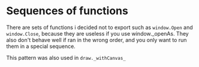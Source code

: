 # Sequences of functions
There are sets of functions i decided not to export such as `window.Open` and  `window.Close`, because they are useless if you use window._openAs.
They also don't behave well if ran in the wrong order, and you only want to run them in a special sequence.

This pattern was also used in `draw._withCanvas_`